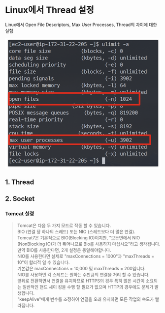 # Linux에서 Thread 설정

Linux에서 Open File Descriptors, Max User Processes, Thread의 차이에 대한 실험


![ulimit](./images/ulimit.png)


## 1. Thread

## 2. Socket

### Tomcat 설정

> Tomcat은 다음 두 가지 모드로 작동 할 수 있습니다.  
BIO (연결 당 하나의 스레드) 또는 NIO (스레드보다 더 많은 연결).  
Tomcat7은 기본적으로 BIO(Blocking IO)이지만, "모든면에서 NIO (NonBlocking IO)가 더 뛰어나므로 Bio를 사용하지 마십시오"라고 생각됩니다.  
만약 BIO를 사용한다면, 2개 설정은 동일해야합니다.  
NIO를 사용한다면 실제로 "maxConnections = 1000"과 "maxThreads = 10"이 합리적 일 수 있습니다.  
기본값은 maxConnections = 10,000 및 maxThreads = 200입니다.  
NIO를 사용하면 각 스레드는 원하는 수만큼의 연결을 처리 할 수 있습니다.  
앞뒤로 전환하면서 연결을 유지하므로 HTTPS의 경우 특히 많은 시간이 소요되는 일반적인 핸드 셰이 킹을 수행 할 필요가 없으며 HTTP의 경우에도 문제가 발생합니다.  
"keepAlive"매개 변수를 조정하여 연결을 오래 유지하면 모든 작업의 속도가 빨라집니다.